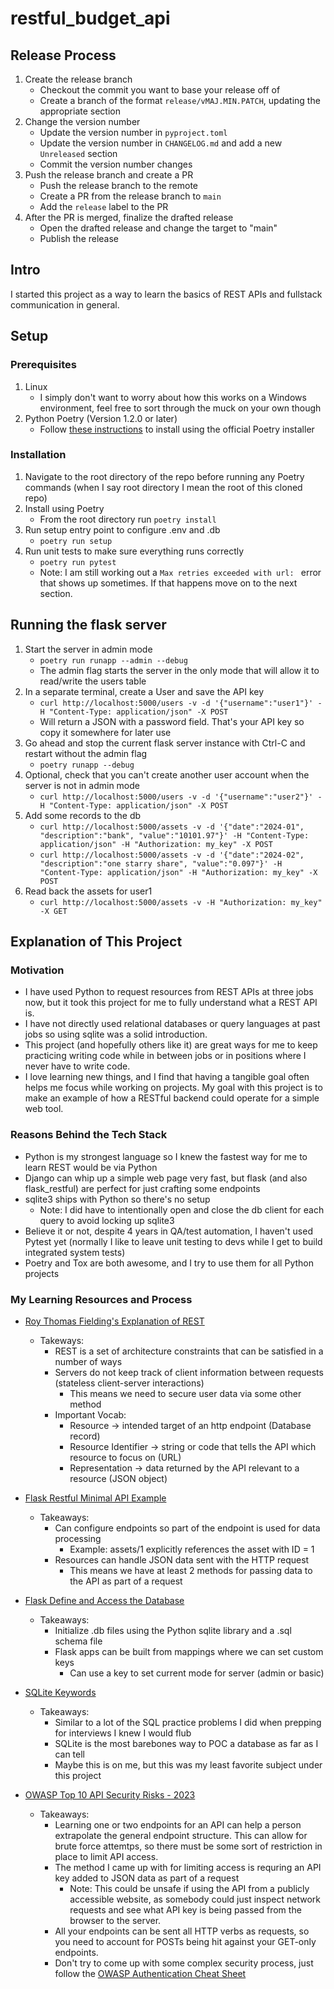 # restful_budget_api

## Release Process

1. Create the release branch
    - Checkout the commit you want to base your release off of
    - Create a branch of the format `release/vMAJ.MIN.PATCH`, updating the appropriate section
2. Change the version number
    - Update the version number in `pyproject.toml`
    - Update the version number in `CHANGELOG.md` and add a new `Unreleased` section
    - Commit the version number changes
3. Push the release branch and create a PR
    - Push the release branch to the remote
    - Create a PR from the release branch to `main`
    - Add the `release` label to the PR
4. After the PR is merged, finalize the drafted release
    - Open the drafted release and change the target to "main"
    - Publish the release

## Intro

I started this project as a way to learn the basics of REST APIs and fullstack communication in general.

## Setup

### Prerequisites

1. Linux
    - I simply don't want to worry about how this works on a Windows environment, feel free to sort through the muck on your own though
2. Python Poetry (Version 1.2.0 or later)
    - Follow [these instructions](https://python-poetry.org/docs/#installing-with-the-official-installer) to install using the official Poetry installer

### Installation

1. Navigate to the root directory of the repo before running any Poetry commands (when I say root directory I mean the root of this cloned repo)
2. Install using Poetry
    - From the root directory run `poetry install`
3. Run setup entry point to configure .env and .db
    - `poetry run setup`
4. Run unit tests to make sure everything runs correctly
    - `poetry run pytest`
    - Note: I am still working out a `Max retries exceeded with url: ` error that shows up sometimes. If that happens move on to the next section.

## Running the flask server

1. Start the server in admin mode
    - `poetry run runapp --admin --debug`
    - The admin flag starts the server in the only mode that will allow it to read/write the users table
2. In a separate terminal, create a User and save the API key
    - `curl http://localhost:5000/users -v -d '{"username":"user1"}' -H "Content-Type: application/json" -X POST`
    - Will return a JSON with a password field. That's your API key so copy it somewhere for later use
3. Go ahead and stop the current flask server instance with Ctrl-C and restart without the admin flag
    - `poetry runapp --debug`
4. Optional, check that you can't create another user account when the server is not in admin mode
    - `curl http://localhost:5000/users -v -d '{"username":"user2"}' -H "Content-Type: application/json" -X POST`
5. Add some records to the db
    - `curl http://localhost:5000/assets -v -d '{"date":"2024-01", "description":"bank", "value":"10101.97"}' -H "Content-Type: application/json" -H "Authorization: my_key" -X POST`
    - `curl http://localhost:5000/assets -v -d '{"date":"2024-02", "description":"one starry share", "value":"0.097"}' -H "Content-Type: application/json" -H "Authorization: my_key" -X POST`
6. Read back the assets for user1
    - `curl http://localhost:5000/assets -v -H "Authorization: my_key" -X GET`

## Explanation of This Project

### Motivation

- I have used Python to request resources from REST APIs at three jobs now, but it took this project for me to fully understand what a REST API is.
- I have not directly used relational databases or query languages at past jobs so using sqlite was a solid introduction.
- This project (and hopefully others like it) are great ways for me to keep practicing writing code while in between jobs or in positions where I never have to write code.
- I love learning new things, and I find that having a tangible goal often helps me focus while working on projects. My goal with this project is to make an example of how a RESTful backend could operate for a simple web tool.

### Reasons Behind the Tech Stack

- Python is my strongest language so I knew the fastest way for me to learn REST would be via Python
- Django can whip up a simple web page very fast, but flask (and also flask_restful) are perfect for just crafting some endpoints 
- sqlite3 ships with Python so there's no setup
    - Note: I did have to intentionally open and close the db client for each query to avoid locking up sqlite3
- Believe it or not, despite 4 years in QA/test automation, I haven't used Pytest yet (normally I like to leave unit testing to devs while I get to build integrated system tests)
- Poetry and Tox are both awesome, and I try to use them for all Python projects

### My Learning Resources and Process

- [Roy Thomas Fielding's Explanation of REST](https://ics.uci.edu/~fielding/pubs/dissertation/rest_arch_style.htm)
    - Takeways:
      - REST is a set of architecture constraints that can be satisfied in a number of ways
      - Servers do not keep track of client information between requests (stateless client-server interactions)
        - This means we need to secure user data via some other method
      - Important Vocab:
        - Resource -> intended target of an http endpoint (Database record)
        - Resource Identifier -> string or code that tells the API which resource to focus on (URL)
        - Representation -> data returned by the API relevant to a resource (JSON object)
    
- [Flask Restful Minimal API Example](https://flask-restful.readthedocs.io/en/latest/quickstart.html#a-minimal-api)
    - Takeaways:
        - Can configure endpoints so part of the endpoint is used for data processing
            - Example: assets/1 explicitly references the asset with ID = 1
        - Resources can handle JSON data sent with the HTTP request
            - This means we have at least 2 methods for passing data to the API as part of a request

- [Flask Define and Access the Database](https://flask.palletsprojects.com/en/3.0.x/tutorial/database)
    - Takeaways:
        - Initialize .db files using the Python sqlite library and a .sql schema file
        - Flask apps can be built from mappings where we can set custom keys
            - Can use a key to set current mode for server (admin or basic)

- [SQLite Keywords](https://sqlite.org/lang.html)
    - Takeaways:
        - Similar to a lot of the SQL practice problems I did when prepping for interviews I knew I would flub
        - SQLite is the most barebones way to POC a database as far as I can tell
        - Maybe this is on me, but this was my least favorite subject under this project

- [OWASP Top 10 API Security Risks - 2023](https://owasp.org/API-Security/editions/2023/en/0x11-t10)
    - Takeaways:
        - Learning one or two endpoints for an API can help a person extrapolate the general endpoint structure. This can allow for brute force attemtps, so there must be some sort of restriction in place to limit API access.
        - The method I came up with for limiting access is requring an API key added to JSON data as part of a request
            - Note: This could be unsafe if using the API from a publicly accessible website, as somebody could just inspect network requests and see what API key is being passed from the browser to the server.
        - All your endpoints can be sent all HTTP verbs as requests, so you need to account for POSTs being hit against your GET-only endpoints.
        - Don't try to come up with some complex security process, just follow the [OWASP Authentication Cheat Sheet](https://cheatsheetseries.owasp.org/cheatsheets/Authentication_Cheat_Sheet.html)

